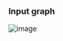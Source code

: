 ### Input graph 

![image](https://github.com/leeminju531/Algorithms/assets/70446214/5a475ee9-0115-4534-ac46-c1ddc582b3af)
